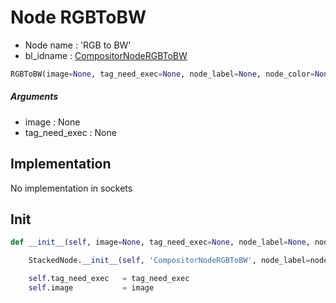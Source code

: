 # Node RGBToBW

- Node name : 'RGB to BW'
- bl_idname : [CompositorNodeRGBToBW](https://docs.blender.org/api/current/bpy.types.{bl_idname}.html)


``` python
RGBToBW(image=None, tag_need_exec=None, node_label=None, node_color=None)
```
##### Arguments

- image : None
- tag_need_exec : None

## Implementation

No implementation in sockets

## Init

``` python
def __init__(self, image=None, tag_need_exec=None, node_label=None, node_color=None):

    StackedNode.__init__(self, 'CompositorNodeRGBToBW', node_label=node_label, node_color=node_color)

    self.tag_need_exec   = tag_need_exec
    self.image           = image
```
